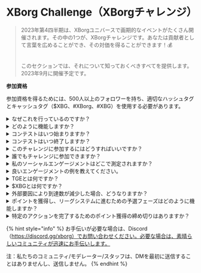 # XBorg Challenge（XBorgチャレンジ）

> 2023年第4四半期は、XBorgユニバースで画期的なイベントがたくさん開催されます。その中の1つが、XBorgチャレンジです。あなたは貢献者として言葉を広めることができ、その対価を得ることができます！💰
>
> \
> このセクションでは、それについて知っておくべきすべてを提供します。\
> 2023年9月に開催予定です。



**参加資格**

参加資格を得るためには、500人以上のフォロワーを持ち、適切なハッシュタグとキャッシュタグ（$XBG、#XBorg、#XBG）を使用する必要があります。

<details>

<summary>なぜこれを行っているのですか？</summary>

私たちの目的は、素晴らしいコミュニティ、製品、トークンを披露しながら、XBorgについての認知度を高めることです。コンテストを開催することは、楽しく協力的な体験を促進するために選ばれた方法です。

</details>

<details>

<summary>どのように機能しますか？</summary>

[ルール](rules-test.md)に従い、ベストプラクティス（リンク）を守りながら積極的に参加してください。あなたのエンゲージメントの影響に基づいてポイントが蓄積され、それを巧みに達成すれば、あなたとあなたのリーグが得られる報酬も大きくなります。

</details>

<details>

<summary>コンテストはいつ始まりますか？</summary>

コンテストは、進捗状況に基づいて2023年9月1日または9月30日に開始予定です。

</details>

<details>

<summary>コンテストはいつ終了しますか？</summary>

コンテストは、トークン生成イベント（TGE）の2週間後に終了します。TGEの具体的な日付は後日通知されます。

</details>

<details>

<summary>このチャレンジに参加するにはどうすればいいですか？</summary>

500人以上のTwitterのフォロワーを持つ要件を満たした場合、LunarCrushでの日々のXBorg Influencers Engagement Rankに基づいてポイントが割り当てられます。正確な認識のために、ツイートには必ず#XBorg、$XBG、または#XBGを含めてください。

</details>

<details>

<summary>誰でもチャレンジに参加できますか？</summary>

チャレンジは誰でも参加できますが、Twitterのフォロワーが500人以上でないとポイントはカウントされません。

</details>

<details>

<summary>私のソーシャルエンゲージメントはどこで測定されますか？</summary>

LunarCrushはTwitterからデータを直接取得し、それを抽出・分析することができます。そのため、私たちはTwitterでのエンゲージメントのみを重視して測定しています。他のソーシャルプラットフォームでのエンゲージメントは考慮されませんのでご注意ください。詳細は[https://lunarcrush.com/faq](https://lunarcrush.com/faq)をご覧ください。

</details>

<details>

<summary>良いエンゲージメントの例を教えてください。</summary>

効果的なエンゲージメントには、ハッシュタグ、キャッシュタグ、絵文字を使用した魅力的なコンテンツの作成が含まれます。さらなるガイダンスについては、包括的なベストプラクティスガイドを参照してください：{LINK}

</details>

<details>

<summary>TGEとは何ですか？</summary>

TGEは「Token Generation Event」の略で、主にブロックチェーンと仮想通貨の分野で使用される用語です。

**TGEでは何が起こるのですか？**

TGEは、新しい仮想通貨やトークンを早期参加者に配布することで、通常は新しいプロジェクトの資金調達を行うプロセスです。このプロセスでは、発行会社または組織が初期の支持者や投資家に一定数のトークンを割り当てることが含まれます。

**TGEはICOとどう違うのですか？**

TGEとICO（Initial Coin Offering）は、どちらもトークンを使用して資金調達する方法ですが、これらの用語は時々交換可能に使用されます。ただし、業界関係者はしばしば「TGE」を好むことがあります。なぜなら、トークンの生成と配布を強調しており、「オファリング」や販売の側面ではないからです。

</details>

<details>

<summary>$XBGとは何ですか？</summary>

[$XBG](../../06-or-token/xbg.md)は、XBorgプロジェクトにリンクされたデジタルトークンです。

</details>

<details>

<summary>外部要因により到達数が減少した場合、どうなりますか？</summary>

エンゲージメントを維持または増加させない場合、インフルエンサーランクが低下し、日々のポイントが減少します。ただし、すでに獲得したポイントは失われません。

</details>

<details>

<summary>ポイントを獲得し、リーグシステムに進むための予選フェーズはどのように機能しますか？</summary>

予選フェーズでは、参加者は日々のポイントを集め、リーダーボードの順位を上げます。予選フェーズ1と予選フェーズ2の最終的なランキングスナップショットを保持します。その後、参加者の総数と共通の目標の成功に基づいて、さまざまなリーグにスロットが提供されます。予選フェーズごとの最も優れたパフォーマーは、スキルレベルに基づいて最も適したリーグに参加するための招待状を受け取ります。

これらのリーグを通じて、魅力的すぎる報酬をもたらす創設シーズンが始まります。これがゲームの真の開始です。大きな報酬のほかにも、予選に合格することは、予選フェーズ全体で多くの人々にとって最も重要な目標となるはずです。

</details>

<details>

<summary>特定のアクションを完了するためのポイント獲得の締め切りはありますか？</summary>

はい、ゲームのステージに基づいてポイントを獲得するための締め切りがあります。2つの予選フェーズの後、[リーグ](scoring-test/leagues-test.md)の開始があります。各フェーズでは、参加者は最大のポイントを蓄積し、[リーダーボード](scoring-test/leaderboard-test.md)での位置を確保するために終了までの期間が与えられます。リーグが開始されると、ゲームはシーズンごとに運営されます。

また、ポイントは毎日獲得され、データは毎晩午前0時（UTC）前に[LunarCrush](scoring-test/lunarcrush-test.md)のAPIから抽出され、ポイントが計算されます。技術的な問題により、データには最大48時間かかる場合がありますので、ご了承ください。[リーダーボード](scoring-test/leaderboard-test.md)に反映されるまで。

</details>

{% hint style="info" %}
お手伝いが必要な場合は、Discord（https://discord.gg/xborg）でお問い合わせください。必要な場合は、素晴らしいコミュニティが迅速にお手伝いします。

注：私たちのコミュニティ/モデレーター/スタッフは、DMを最初に送信することはありませんし、送信しません。
{% endhint %}